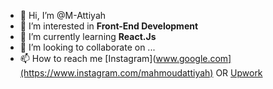 - 👋 Hi, I’m @M-Attiyah
- 👀 I’m interested in **Front-End Development**
- 🌱 I’m currently learning **React.Js**
- 💞️ I’m looking to collaborate on ...
- 📫 How to reach me [Instagram](www.google.com](https://www.instagram.com/mahmoudattiyah) OR [Upwork](https://www.upwork.com/freelancers/~01c0ee4a9d77b71d20)

<!---
M-Attiyah/M-Attiyah is a ✨ special ✨ repository because its `README.md` (this file) appears on your GitHub profile.
You can click the Preview link to take a look at your changes.
--->
